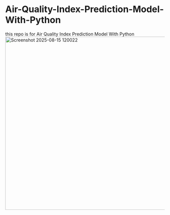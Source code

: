 # Air-Quality-Index-Prediction-Model-With-Python
this repo is for Air Quality Index Prediction Model With Python
<img width="971" height="549" alt="Screenshot 2025-08-15 120022" src="https://github.com/user-attachments/assets/4198ec5e-4e2e-4e47-8184-1bbc874ecbea" />

